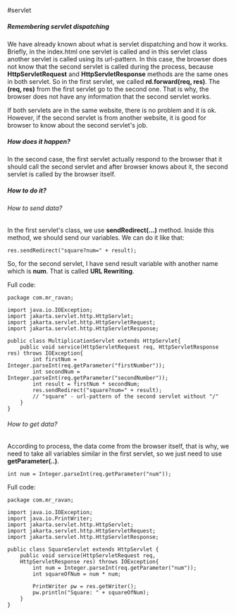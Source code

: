 #servlet 

##### Remembering servlet dispatching

We have already known about what is servlet dispatching and how it works. Briefly, in the index.html one servlet is called and in this servlet class another servlet is called using its url-pattern. In this case, the browser does not know that the second servlet is called during the process, because **HttpServletRequest** and **HttpServletResponse** methods are the same ones in both servlet. So in the first servlet, we called 	**rd.forward(req, res)**. The **(req, res)** from the first servlet go to the second one. That is why, the browser does not have any information that the second servlet works.

If both servlets are in the same website, there is no problem and it is ok. However, if the second servlet is from another website, it is good for browser to know about the second servlet's job.


##### How does it happen?

In the second case, the first servlet actually respond to the browser that it should call the second servlet and after browser knows about it, the second servlet is called by the browser itself. 


##### How to do it?

###### How to send data?
In the first servlet's class, we use **sendRedirect(...)** method. Inside this method, we should send our variables. We can do it like that:

	res.sendRedirect("square?num=" + result);

So, for the second servlet, I have send result variable with another name which is **num**. That is called **URL Rewriting**.

Full code:

	package com.mr_ravan;
	
	import java.io.IOException;
	import jakarta.servlet.http.HttpServlet;
	import jakarta.servlet.http.HttpServletRequest;
	import jakarta.servlet.http.HttpServletResponse;
	
	public class MultiplicationServlet extends HttpServlet{
		public void service(HttpServletRequest req, HttpServletResponse res) throws IOException{
			int firstNum = Integer.parseInt(req.getParameter("firstNumber"));
			int secondNum = Integer.parseInt(req.getParameter("secondNumber"));
			int result = firstNum * secondNum;
			res.sendRedirect("square?num=" + result);
			// "square" - url-pattern of the second servlet without "/"
		}
	}

###### How to get data?
According to process, the data come from the browser itself, that is why, we need to take all variables similar in the first servlet, so we just need to use **getParameter(..)**.

	int num = Integer.parseInt(req.getParameter("num"));

Full code:

	package com.mr_ravan;
	
	import java.io.IOException;
	import java.io.PrintWriter;
	import jakarta.servlet.http.HttpServlet;
	import jakarta.servlet.http.HttpServletRequest;	
	import jakarta.servlet.http.HttpServletResponse;
	
	public class SquareServlet extends HttpServlet {
		public void service(HttpServletRequest req,
		HttpServletResponse res) throws IOException{
			int num = Integer.parseInt(req.getParameter("num"));
			int squareOfNum = num * num;
			
			PrintWriter pw = res.getWriter();
			pw.println("Square: " + squareOfNum);
		}	
	}